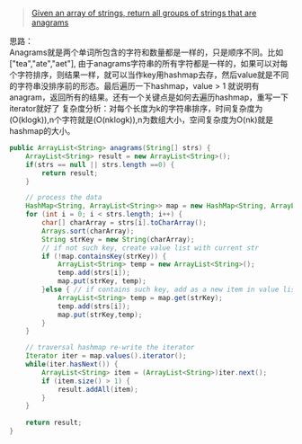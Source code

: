 > [Given an array of strings, return all groups of strings that are anagrams](https://oj.leetcode.com/problems/anagrams/)  

思路：  
Anagrams就是两个单词所包含的字符和数量都是一样的，只是顺序不同。比如["tea","ate","aet"], 由于anagrams字符串的所有字符都是一样的，如果可以对每个字符排序，则结果一样，就可以当作key用hashmap去存，然后value就是不同的字符串没排序前的形态。最后遍历一下hashmap，value > 1 就说明有anagram，返回所有的结果。还有一个关键点是如何去遍历hashmap，重写一下iterator就好了
复杂度分析：对每个长度为k的字符串排序，时间复杂度为(O(klogk)),n个字符就是(O(nklogk)),n为数组大小，空间复杂度为O(nk)就是hashmap的大小。

```java
public ArrayList<String> anagrams(String[] strs) {
    ArrayList<String> result = new ArrayList<String>();
    if(strs == null || strs.length ==0) {
        return result;
    }

    // process the data
    HashMap<String, ArrayList<String>> map = new HashMap<String, ArrayList<String>>();
    for (int i = 0; i < strs.length; i++) {
        char[] charArray = strs[i].toCharArray();
        Arrays.sort(charArray);
        String strKey = new String(charArray);
        // if not such key, create value list with current str 
        if (!map.containsKey(strKey)) {
            ArrayList<String> temp = new ArrayList<String>();
            temp.add(strs[i]);
            map.put(strKey, temp);
        }else { // if contains such key, add as a new item in value list
            ArrayList<String> temp = map.get(strKey);
            temp.add(strs[i]);
            map.put(strKey,temp);
        }
    }

    // traversal hashmap re-write the iterator
    Iterator iter = map.values().iterator();
    while(iter.hasNext()) {
        ArrayList<String> item = (ArrayList<String>)iter.next();
        if (item.size() > 1) {
            result.addAll(item);
        }
    }
    
    return result;
}
```